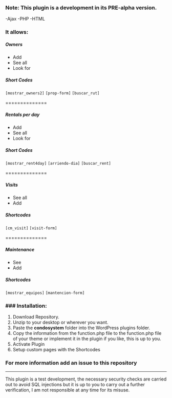 ### Note: This plugin is a development in its PRE-alpha version.

-Ajax -PHP -HTML

### It allows:

##### Owners
- Add
- See all
- Look for

##### Short Codes
`[mostrar_owners2]`
`[prop-form]`
`[buscar_rut]`

==============

##### Rentals per day
- Add
- See all
- Look for

##### Short Codes

`[mostrar_rent4day]`
`[arriendo-dia]`
`[buscar_rent]`

==============

##### Visits

- See all
- Add

##### Shortcodes
`[cm_visit]`
`[visit-form]`

==============

##### Maintenance
- See
- Add

##### Shortcodes
`[mostrar_equipos]`
`[mantencion-form]`


### ### Installation:
1. Download Repository.
2. Unzip to your desktop or wherever you want.
3. Paste the **condosystem** folder into the WordPress plugins folder.
4. Copy the information from the function.php file to the function.php file of your theme or implement it in the plugin if you like, this is up to you.
5. Activate Plugin
6. Setup custom pages with the Shortcodes



### For more information add an issue to this repository



------------




This plugin is a test development, the necessary security checks are carried out to avoid SQL injections but it is up to you to carry out a further verification, I am not responsible at any time for its misuse.

